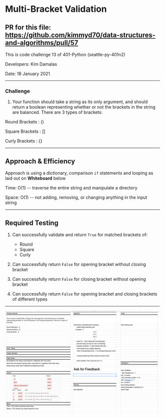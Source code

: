 # Multi-Bracket Validation

## PR for this file: https://github.com/kimmyd70/data-structures-and-algorithms/pull/57

This is code challenge 13 of 401-Python (seattle-py-401n2)

Developers: Kim Damalas

Date: 18 January 2021
____________________
### Challenge 

1. Your function should take a string as its only argument, and should return a boolean representing whether or not the brackets in the string are balanced. There are 3 types of brackets:

Round Brackets : ()

Square Brackets : []

Curly Brackets : {}
__________

## Approach & Efficiency

Approach is using a dictionary, comparison `if` statements and looping as laid out on **Whiteboard** below


Time: O(1) -- traverse the entire string and manipulate a directory

Space: O(1) -- not adding, removing, or changing anything in the input string

_____________
## Required Testing

1. Can successfully validate and return `True` for matched brackets of:
    - Round
    - Square
    - Curly
   
2. Can successfully return `False` for opening bracket without closing bracket

3. Can successfully return `False` for closing bracket without opening bracket

4. Can successfully return `False` for opening bracket and closing brackets of different types
_________________


![Whiteboard](./assets/multi-bracket-validation-whiteboard.png)

